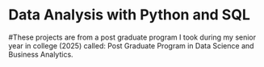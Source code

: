 # Data Analysis with Python and SQL

#These projects are from a post graduate program I took during my senior year in college (2025) called: Post Graduate Program in Data Science and Business Analytics.
